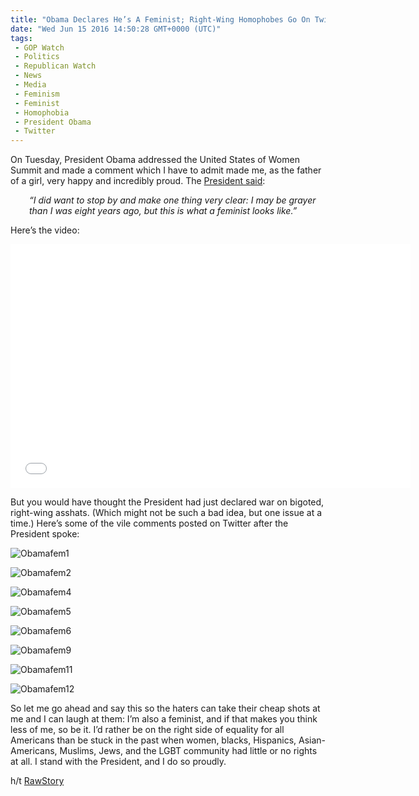 ```yaml
---
title: "Obama Declares He’s A Feminist; Right-Wing Homophobes Go On Twitter Rant"
date: "Wed Jun 15 2016 14:50:28 GMT+0000 (UTC)"
tags: 
 - GOP Watch
 - Politics
 - Republican Watch
 - News
 - Media
 - Feminism
 - Feminist
 - Homophobia
 - President Obama
 - Twitter
---
```

<p><!--OffDef--></p><p><!--Ads1--></p><p>On Tuesday, President Obama addressed the United States of Women Summit and made a comment which I have to admit made me, as the father of a girl, very happy and incredibly proud. The <a href="https://www.facebook.com/msnbc/videos/1209801539116096/" onclick="__gaTracker(&apos;send&apos;, &apos;event&apos;, &apos;outbound-article&apos;, &apos;https://www.facebook.com/msnbc/videos/1209801539116096/&apos;, &apos;President said&apos;);" target="_blank">President said</a>:</p><p style="padding-left: 30px;"><em>&#x201C;I did want to stop by and make one thing very clear: I may be grayer than I was eight years ago, but this is what a feminist looks like.&#x201D;</em></p><p>Here&#x2019;s the video:</p><p><span class="embed-youtube" style="text-align:center; display: block;"><iframe class="youtube-player" type="text/html" width="640" height="390" src="//www.youtube.com/embed/vzRaY0Bexas?version=3&amp;rel=1&amp;fs=1&amp;autohide=2&amp;showsearch=0&amp;showinfo=1&amp;iv_load_policy=1&amp;wmode=transparent" allowfullscreen="true" style="border:0;"></iframe></span></p><p>But you would have thought the President had just declared war on bigoted, right-wing asshats. (Which might not be such a bad idea, but one issue at a time.) Here&#x2019;s some of the vile comments posted on Twitter after the President spoke:</p><p><img class="alignnone size-large wp-image-137291" src="//i0.wp.com/cdn.liberalamerica.org/wp-content/uploads/2016/06/Obamafem1-600x413.jpg?resize=600%2C413" alt="Obamafem1" srcset="//cdn.liberalamerica.org/wp-content/uploads/2016/06/Obamafem1.jpg 600w, //cdn.liberalamerica.org/wp-content/uploads/2016/06/Obamafem1.jpg 64w, //cdn.liberalamerica.org/wp-content/uploads/2016/06/Obamafem1.jpg 350w, //cdn.liberalamerica.org/wp-content/uploads/2016/06/Obamafem1.jpg 608w" sizes="(max-width: 600px) 100vw, 600px" data-recalc-dims="1"></p><p><img class="alignnone size-large wp-image-137292" src="//i1.wp.com/cdn.liberalamerica.org/wp-content/uploads/2016/06/Obamafem2-600x343.jpg?resize=600%2C343" alt="Obamafem2" srcset="//cdn.liberalamerica.org/wp-content/uploads/2016/06/Obamafem2.jpg 600w, //cdn.liberalamerica.org/wp-content/uploads/2016/06/Obamafem2.jpg 64w, //cdn.liberalamerica.org/wp-content/uploads/2016/06/Obamafem2.jpg 350w, //cdn.liberalamerica.org/wp-content/uploads/2016/06/Obamafem2.jpg 190w, //cdn.liberalamerica.org/wp-content/uploads/2016/06/Obamafem2.jpg 352w, //cdn.liberalamerica.org/wp-content/uploads/2016/06/Obamafem2.jpg 610w" sizes="(max-width: 600px) 100vw, 600px" data-recalc-dims="1"></p><p><img class="alignnone size-large wp-image-137293" src="//i0.wp.com/cdn.liberalamerica.org/wp-content/uploads/2016/06/Obamafem4-600x423.jpg?resize=600%2C423" alt="Obamafem4" srcset="//cdn.liberalamerica.org/wp-content/uploads/2016/06/Obamafem4.jpg 600w, //cdn.liberalamerica.org/wp-content/uploads/2016/06/Obamafem4.jpg 64w, //cdn.liberalamerica.org/wp-content/uploads/2016/06/Obamafem4.jpg 350w" sizes="(max-width: 600px) 100vw, 600px" data-recalc-dims="1"></p><p><img class="alignnone size-large wp-image-137294" src="//i2.wp.com/cdn.liberalamerica.org/wp-content/uploads/2016/06/Obamafem5-600x314.jpg?resize=600%2C314" alt="Obamafem5" srcset="//cdn.liberalamerica.org/wp-content/uploads/2016/06/Obamafem5.jpg 600w, //cdn.liberalamerica.org/wp-content/uploads/2016/06/Obamafem5.jpg 64w, //cdn.liberalamerica.org/wp-content/uploads/2016/06/Obamafem5.jpg 350w" sizes="(max-width: 600px) 100vw, 600px" data-recalc-dims="1"></p><p><img class="alignnone size-large wp-image-137295" src="//i2.wp.com/cdn.liberalamerica.org/wp-content/uploads/2016/06/Obamafem6-600x241.jpg?resize=600%2C241" alt="Obamafem6" srcset="//cdn.liberalamerica.org/wp-content/uploads/2016/06/Obamafem6.jpg 600w, //cdn.liberalamerica.org/wp-content/uploads/2016/06/Obamafem6.jpg 64w, //cdn.liberalamerica.org/wp-content/uploads/2016/06/Obamafem6.jpg 350w, //cdn.liberalamerica.org/wp-content/uploads/2016/06/Obamafem6.jpg 615w" sizes="(max-width: 600px) 100vw, 600px" data-recalc-dims="1"></p><p><img class="alignnone size-full wp-image-137296" src="//i2.wp.com/cdn.liberalamerica.org/wp-content/uploads/2016/06/Obamafem9.jpg?resize=561%2C567" alt="Obamafem9" srcset="//i2.wp.com/cdn.liberalamerica.org/wp-content/uploads/2016/06/Obamafem9.jpg?resize=561%2C567 561w, //i2.wp.com/cdn.liberalamerica.org/wp-content/uploads/2016/06/Obamafem9.jpg?resize=561%2C567 64w, //i2.wp.com/cdn.liberalamerica.org/wp-content/uploads/2016/06/Obamafem9.jpg?resize=561%2C567 350w, //i2.wp.com/cdn.liberalamerica.org/wp-content/uploads/2016/06/Obamafem9.jpg?resize=561%2C567 30w" sizes="(max-width: 561px) 100vw, 561px" data-recalc-dims="1"></p><p><img class="alignnone size-large wp-image-137297" src="//i1.wp.com/cdn.liberalamerica.org/wp-content/uploads/2016/06/Obamafem11-600x234.jpg?resize=600%2C234" alt="Obamafem11" srcset="//cdn.liberalamerica.org/wp-content/uploads/2016/06/Obamafem11.jpg 600w, //cdn.liberalamerica.org/wp-content/uploads/2016/06/Obamafem11.jpg 64w, //cdn.liberalamerica.org/wp-content/uploads/2016/06/Obamafem11.jpg 350w" sizes="(max-width: 600px) 100vw, 600px" data-recalc-dims="1"></p><p><img class="alignnone size-large wp-image-137298" src="//i2.wp.com/cdn.liberalamerica.org/wp-content/uploads/2016/06/Obamafem12-600x291.jpg?resize=600%2C291" alt="Obamafem12" srcset="//cdn.liberalamerica.org/wp-content/uploads/2016/06/Obamafem12.jpg 600w, //cdn.liberalamerica.org/wp-content/uploads/2016/06/Obamafem12.jpg 64w, //cdn.liberalamerica.org/wp-content/uploads/2016/06/Obamafem12.jpg 350w" sizes="(max-width: 600px) 100vw, 600px" data-recalc-dims="1"></p><p><!--Ads2--></p><p>So let me go ahead and say this so the haters can take their cheap shots at me and I can laugh at them: I&#x2019;m also a feminist, and if that makes you think less of me, so be it. I&#x2019;d rather be on the right side of equality for all Americans than be stuck in the past when women, blacks, Hispanics, Asian-Americans, Muslims, Jews, and the LGBT community had little or no rights at all. I stand with the President, and I do so proudly.</p><p>h/t <a href="http://www.rawstory.com/2016/06/obama-says-hes-a-feminist-and-twitter-nutters-respond-with-homophobic-rants/" onclick="__gaTracker(&apos;send&apos;, &apos;event&apos;, &apos;outbound-article&apos;, &apos;http://www.rawstory.com/2016/06/obama-says-hes-a-feminist-and-twitter-nutters-respond-with-homophobic-rants/&apos;, &apos;RawStory&apos;);" target="_blank">RawStory</a></p>